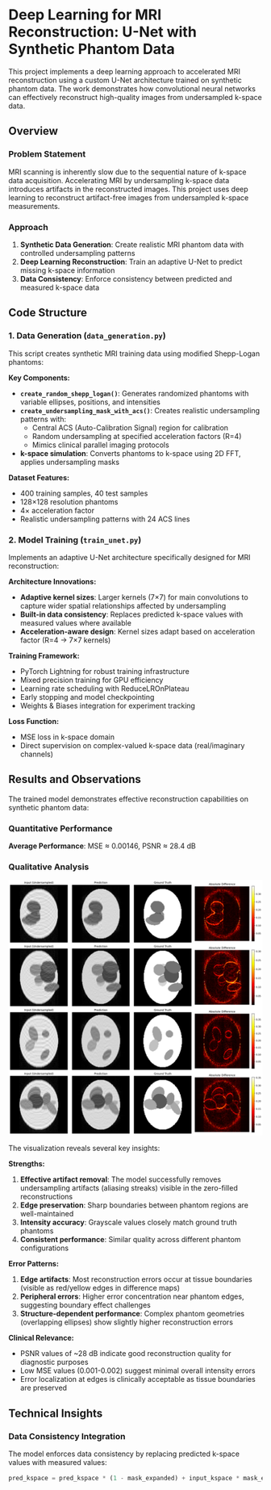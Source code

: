 # Deep Learning for MRI Reconstruction: U-Net with Synthetic Phantom Data

This project implements a deep learning approach to accelerated MRI reconstruction using a custom U-Net architecture trained on synthetic phantom data. The work demonstrates how convolutional neural networks can effectively reconstruct high-quality images from undersampled k-space data.

## Overview

### Problem Statement
MRI scanning is inherently slow due to the sequential nature of k-space data acquisition. Accelerating MRI by undersampling k-space data introduces artifacts in the reconstructed images. This project uses deep learning to reconstruct artifact-free images from undersampled k-space measurements.

### Approach
1. **Synthetic Data Generation**: Create realistic MRI phantom data with controlled undersampling patterns
2. **Deep Learning Reconstruction**: Train an adaptive U-Net to predict missing k-space information
3. **Data Consistency**: Enforce consistency between predicted and measured k-space data

## Code Structure

### 1. Data Generation (`data_generation.py`)

This script creates synthetic MRI training data using modified Shepp-Logan phantoms:

**Key Components:**
- **`create_random_shepp_logan()`**: Generates randomized phantoms with variable ellipses, positions, and intensities
- **`create_undersampling_mask_with_acs()`**: Creates realistic undersampling patterns with:
  - Central ACS (Auto-Calibration Signal) region for calibration
  - Random undersampling at specified acceleration factors (R=4)
  - Mimics clinical parallel imaging protocols
- **k-space simulation**: Converts phantoms to k-space using 2D FFT, applies undersampling masks

**Dataset Features:**
- 400 training samples, 40 test samples
- 128×128 resolution phantoms
- 4× acceleration factor
- Realistic undersampling patterns with 24 ACS lines

### 2. Model Training (`train_unet.py`)

Implements an adaptive U-Net architecture specifically designed for MRI reconstruction:

**Architecture Innovations:**
- **Adaptive kernel sizes**: Larger kernels (7×7) for main convolutions to capture wider spatial relationships affected by undersampling
- **Built-in data consistency**: Replaces predicted k-space values with measured values where available
- **Acceleration-aware design**: Kernel sizes adapt based on acceleration factor (R=4 → 7×7 kernels)

**Training Framework:**
- PyTorch Lightning for robust training infrastructure
- Mixed precision training for GPU efficiency
- Learning rate scheduling with ReduceLROnPlateau
- Early stopping and model checkpointing
- Weights & Biases integration for experiment tracking

**Loss Function:**
- MSE loss in k-space domain
- Direct supervision on complex-valued k-space data (real/imaginary channels)

## Results and Observations

The trained model demonstrates effective reconstruction capabilities on synthetic phantom data:

### Quantitative Performance

**Average Performance**: MSE ≈ 0.00146, PSNR ≈ 28.4 dB

### Qualitative Analysis

![Reconstruction Results](mri_predictions.png)

The visualization reveals several key insights:

**Strengths:**
1. **Effective artifact removal**: The model successfully removes undersampling artifacts (aliasing streaks) visible in the zero-filled reconstructions
2. **Edge preservation**: Sharp boundaries between phantom regions are well-maintained
3. **Intensity accuracy**: Grayscale values closely match ground truth phantoms
4. **Consistent performance**: Similar quality across different phantom configurations

**Error Patterns:**
1. **Edge artifacts**: Most reconstruction errors occur at tissue boundaries (visible as red/yellow edges in difference maps)
2. **Peripheral errors**: Higher error concentration near phantom edges, suggesting boundary effect challenges
3. **Structure-dependent performance**: Complex phantom geometries (overlapping ellipses) show slightly higher reconstruction errors

**Clinical Relevance:**
- PSNR values of ~28 dB indicate good reconstruction quality for diagnostic purposes
- Low MSE values (0.001-0.002) suggest minimal overall intensity errors
- Error localization at edges is clinically acceptable as tissue boundaries are preserved

## Technical Insights

### Data Consistency Integration
The model enforces data consistency by replacing predicted k-space values with measured values:
```python
pred_kspace = pred_kspace * (1 - mask_expanded) + input_kspace * mask_expanded